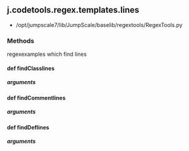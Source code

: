 <!-- toc -->
## j.codetools.regex.templates.lines

- /opt/jumpscale7/lib/JumpScale/baselib/regextools/RegexTools.py

### Methods

regexexamples which find lines

#### def findClasslines 

##### arguments

#### def findCommentlines 

##### arguments

#### def findDeflines 

##### arguments

